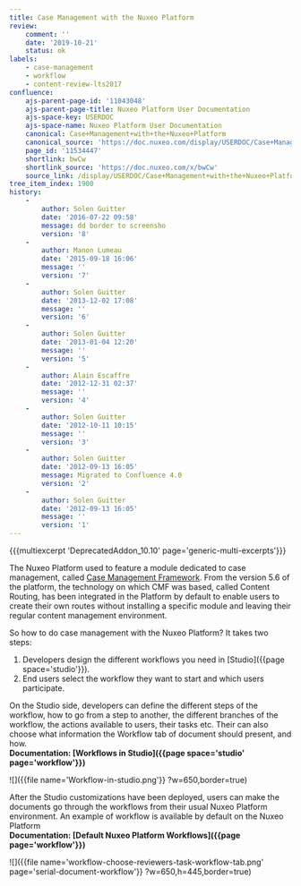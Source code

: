 ```yaml
---
title: Case Management with the Nuxeo Platform
review:
    comment: ''
    date: '2019-10-21'
    status: ok
labels:
    - case-management
    - workflow
    - content-review-lts2017
confluence:
    ajs-parent-page-id: '11043048'
    ajs-parent-page-title: Nuxeo Platform User Documentation
    ajs-space-key: USERDOC
    ajs-space-name: Nuxeo Platform User Documentation
    canonical: Case+Management+with+the+Nuxeo+Platform
    canonical_source: 'https://doc.nuxeo.com/display/USERDOC/Case+Management+with+the+Nuxeo+Platform'
    page_id: '11534447'
    shortlink: bwCw
    shortlink_source: 'https://doc.nuxeo.com/x/bwCw'
    source_link: /display/USERDOC/Case+Management+with+the+Nuxeo+Platform
tree_item_index: 1900
history:
    -
        author: Solen Guitter
        date: '2016-07-22 09:58'
        message: dd border to screensho
        version: '8'
    -
        author: Manon Lumeau
        date: '2015-09-18 16:06'
        message: ''
        version: '7'
    -
        author: Solen Guitter
        date: '2013-12-02 17:08'
        message: ''
        version: '6'
    -
        author: Solen Guitter
        date: '2013-01-04 12:20'
        message: ''
        version: '5'
    -
        author: Alain Escaffre
        date: '2012-12-31 02:37'
        message: ''
        version: '4'
    -
        author: Solen Guitter
        date: '2012-10-11 10:15'
        message: ''
        version: '3'
    -
        author: Solen Guitter
        date: '2012-09-13 16:05'
        message: Migrated to Confluence 4.0
        version: '2'
    -
        author: Solen Guitter
        date: '2012-09-13 16:05'
        message: ''
        version: '1'
---
```


{{{multiexcerpt 'DeprecatedAddon_10.10' page='generic-multi-excerpts'}}}

The Nuxeo Platform used to feature a module dedicated to case management, called [Case Management Framework](https://www.nuxeo.com/solutions/case-management/). From the version 5.6 of the platform, the technology on which CMF was based, called Content Routing, has been integrated in the Platform by default to enable users to create their own routes without installing a specific module and leaving their regular content management environment.

So how to do case management with the Nuxeo Platform?
It takes two steps:

1.  Developers design the different workflows you need in [Studio]({{page space='studio'}}).
2.  End users select the workflow they want to start and which users participate.

On the Studio side, developers can define the different steps of the workflow, how to go from a step to another, the different branches of the workflow, the actions available to users, their tasks etc. Their can also choose what information the Workflow tab of document should present, and how.<br/>
**Documentation: [Workflows in Studio]({{page space='studio' page='workflow'}})**

![]({{file name='Workflow-in-studio.png'}} ?w=650,border=true)

After the Studio customizations have been deployed, users can make the documents go through the workflows from their usual Nuxeo Platform environment. An example of workflow is available by default on the Nuxeo Platform<br/>
**Documentation: [Default Nuxeo Platform Workflows]({{page page='workflow'}})**

![]({{file name='workflow-choose-reviewers-task-workflow-tab.png' page='serial-document-workflow'}} ?w=650,h=445,border=true)
